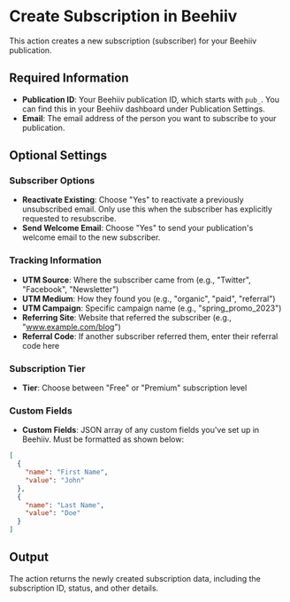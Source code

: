 # Create Subscription in Beehiiv

This action creates a new subscription (subscriber) for your Beehiiv publication.

## Required Information

- **Publication ID**: Your Beehiiv publication ID, which starts with `pub_`. You can find this in your Beehiiv dashboard under Publication Settings.
- **Email**: The email address of the person you want to subscribe to your publication.

## Optional Settings

### Subscriber Options
- **Reactivate Existing**: Choose "Yes" to reactivate a previously unsubscribed email. Only use this when the subscriber has explicitly requested to resubscribe.
- **Send Welcome Email**: Choose "Yes" to send your publication's welcome email to the new subscriber.

### Tracking Information
- **UTM Source**: Where the subscriber came from (e.g., "Twitter", "Facebook", "Newsletter")
- **UTM Medium**: How they found you (e.g., "organic", "paid", "referral")
- **UTM Campaign**: Specific campaign name (e.g., "spring_promo_2023")
- **Referring Site**: Website that referred the subscriber (e.g., "www.example.com/blog")
- **Referral Code**: If another subscriber referred them, enter their referral code here

### Subscription Tier
- **Tier**: Choose between "Free" or "Premium" subscription level

### Custom Fields
- **Custom Fields**: JSON array of any custom fields you've set up in Beehiiv. Must be formatted as shown below:

```json
[
  {
    "name": "First Name",
    "value": "John"
  },
  {
    "name": "Last Name",
    "value": "Doe"
  }
]
```

## Output
The action returns the newly created subscription data, including the subscription ID, status, and other details.